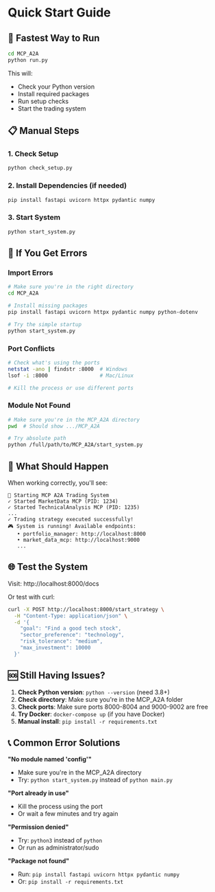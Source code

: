 # Quick Start Guide

## 🚀 Fastest Way to Run

```bash
cd MCP_A2A
python run.py
```

This will:
- Check your Python version
- Install required packages
- Run setup checks
- Start the trading system

## 📋 Manual Steps

### 1. Check Setup
```bash
python check_setup.py
```

### 2. Install Dependencies (if needed)
```bash
pip install fastapi uvicorn httpx pydantic numpy
```

### 3. Start System
```bash
python start_system.py
```

## 🔧 If You Get Errors

### Import Errors
```bash
# Make sure you're in the right directory
cd MCP_A2A

# Install missing packages
pip install fastapi uvicorn httpx pydantic numpy python-dotenv

# Try the simple startup
python start_system.py
```

### Port Conflicts
```bash
# Check what's using the ports
netstat -ano | findstr :8000  # Windows
lsof -i :8000                 # Mac/Linux

# Kill the process or use different ports
```

### Module Not Found
```bash
# Make sure you're in the MCP_A2A directory
pwd  # Should show .../MCP_A2A

# Try absolute path
python /full/path/to/MCP_A2A/start_system.py
```

## 🎯 What Should Happen

When working correctly, you'll see:
```
🚀 Starting MCP A2A Trading System
✓ Started MarketData MCP (PID: 1234)
✓ Started TechnicalAnalysis MCP (PID: 1235)
...
✓ Trading strategy executed successfully!
🎮 System is running! Available endpoints:
   • portfolio_manager: http://localhost:8000
   • market_data_mcp: http://localhost:9000
   ...
```

## 🌐 Test the System

Visit: http://localhost:8000/docs

Or test with curl:
```bash
curl -X POST http://localhost:8000/start_strategy \
  -H "Content-Type: application/json" \
  -d '{
    "goal": "Find a good tech stock",
    "sector_preference": "technology",
    "risk_tolerance": "medium",
    "max_investment": 10000
  }'
```

## 🆘 Still Having Issues?

1. **Check Python version**: `python --version` (need 3.8+)
2. **Check directory**: Make sure you're in the MCP_A2A folder
3. **Check ports**: Make sure ports 8000-8004 and 9000-9002 are free
4. **Try Docker**: `docker-compose up` (if you have Docker)
5. **Manual install**: `pip install -r requirements.txt`

## 📞 Common Error Solutions

**"No module named 'config'"**
- Make sure you're in the MCP_A2A directory
- Try: `python start_system.py` instead of `python main.py`

**"Port already in use"**
- Kill the process using the port
- Or wait a few minutes and try again

**"Permission denied"**
- Try: `python3` instead of `python`
- Or run as administrator/sudo

**"Package not found"**
- Run: `pip install fastapi uvicorn httpx pydantic numpy`
- Or: `pip install -r requirements.txt`